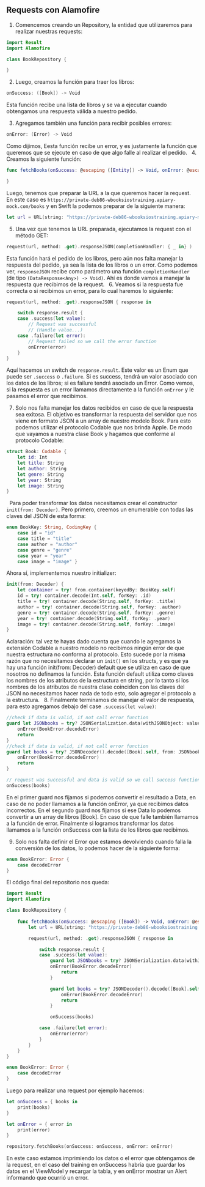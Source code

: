 ## Requests con Alamofire

1. Comencemos creando un Repository, la entidad que utilizaremos para realizar nuestras requests:

```Swift
import Result
import Alamofire

class BookRepository {

}
```

2. Luego, creamos la función para traer los libros:

```Swift
onSuccess: ([Book]) -> Void
```

Esta función recibe una lista de libros y se va a ejecutar cuando obtengamos una respuesta válida a nuestro pedido.

3. Agregamos también una función para recibir posibles errores:

```Swift
onError: (Error) -> Void
```

Como dijimos, Eesta función recibe un error, y es justamente la función que queremos que se ejecute en caso de que algo falle al realizar el pedido.
 
4. Creamos la siguiente función:

```Swift
func fetchBooks(onSuccess: @escaping ([Entity]) -> Void, onError: @escaping (Error) -> Void) {

}
```

Luego, tenemos que preparar la URL a la que queremos hacer la request. En este caso es `https://private-deb86-wbooksiostraining.apiary-mock.com/books` y en Swift la podemos preparar de la siguiente manera:

```Swift 
let url = URL(string: "https://private-deb86-wbooksiostraining.apiary-mock.com/books")!
```

5. Una vez que tenemos la URL preparada, ejecutamos la request con el método GET:

```Swift
request(url, method: .get).responseJSON(completionHandler: { _ in} )
```

Esta función hará el pedido de los libros, pero aún nos falta manejar la respuesta del pedido, ya sea la lista de los libros o un error. Como podemos ver, `responseJSON` recibe como parámetro una función `completionHandler` (de tipo `(DataResponse<Any>) -> Void)`. Ahí es donde vamos a manejar la respuesta que recibimos de la request.
 
6. Veamos si la respuesta fue correcta o si recibimos un error, para lo cual haremos lo siguiente:

```Swift
request(url, method: .get).responseJSON { response in

	switch response.result {
	case .success(let value):
		// Request was successful
		// (Handle value...)
	case .failure(let error):
		// Request failed so we call the error function
		onError(error)
	}
}
```

Aquí hacemos un switch de `response.result`. Este valor es un Enum que puede ser `.success` o `.failure`. Si es success, tendrá un valor asociado con los datos de los libros; si es failure tendrá asociado un Error. Como vemos, si la respuesta es un error llamamos directamente a la función `onError` y le pasamos el error que recibimos. 

7. Solo nos falta manejar los datos recibidos en caso de que la respuesta sea exitosa. El objetivo es transformar la respuesta del servidor que nos viene en formato JSON a un array de nuestro modelo Book. Para esto podemos utilizar el protocolo Codable que nos brinda Apple. De modo que vayamos a nuestra clase Book y hagamos que conforme al protocolo Codable:

```Swift
struct Book: Codable {
	let id: Int
	let title: String
	let author: String
	let genre: String
	let year: String
	let image: String
}
```
 
Para poder transformar los datos necesitamos crear el constructor `init(from: Decoder)`. Pero primero, creemos un enumerable con todas las claves del JSON de esta forma:

```Swift
enum BookKey: String, CodingKey {
	case id = "id"
	case title = "title"
	case author = "author"
	case genre = "genre"
	case year = "year"
	case image = "image" }
```

Ahora sí, implementemos nuestro initializer:

```Swift
init(from: Decoder) {
    let container = try! from.container(keyedBy: BookKey.self)
    id = try! container.decode(Int.self, forKey: .id)
    title = try! container.decode(String.self, forKey: .title)
    author = try! container.decode(String.self, forKey: .author)
    genre = try! container.decode(String.self, forKey: .genre)
    year = try! container.decode(String.self, forKey: .year)
    image = try! container.decode(String.self, forKey: .image)
}
```

Aclaración: tal vez te hayas dado cuenta que cuando le agregamos la extensión Codable a nuestro modelo no recibimos ningún error de que nuestra estructura no conforma al protocolo. Esto sucede por la misma razón que no necesitamos declarar un `init()` en los structs, y es que ya hay una función init(from: Decoder) default que se utiliza en caso de que nosotros no definamos la función. Esta función default utiliza como claves los nombres de los atributos de la estructura en string, por lo tanto si los nombres de los atributos de nuestra clase coinciden con las claves del JSON no necesitamos hacer nada de todo esto, solo agregar el protocolo a la estructura.
 
8. Finalmente terminamos de manejar el valor de respuesta, para esto agregamos debajo del case `.success(let value)`:
 
```Swift
//check if data is valid, if not call error function
guard let JSONbooks = try? JSONSerialization.data(withJSONObject: value, options: []) else {
	onError(BookError.decodeError)
	return
}
//check if data is valid, if not call error function
guard let books = try? JSONDecoder().decode([Book].self, from: JSONbooks) else {
	onError(BookError.decodeError)
	return
}

// request was successful and data is valid so we call success function
onSuccess(books)
```

En el primer guard nos fijamos si podemos convertir el resultado a Data, en caso de no poder llamamos a la función onError, ya que recibimos datos incorrectos. En el segundo guard nos fijamos si ese Data lo podemos convertir a un array de libros [Book]. En caso de que falle también llamamos a la función de error. Finalmente si logramos transformar los datos llamamos a la función onSuccess con la lista de los libros que recibimos.

9. Solo nos falta definir el Error que estamos devolviendo cuando falla la conversión de los datos, lo podemos hacer de la siguiente forma:

```Swift
enum BookError: Error {
	case decodeError
}
```

El código final del repositorio nos queda:

```Swift
import Result
import Alamofire

class BookRepository {
	
	func fetchBooks(onSuccess: @escaping ([Book]) -> Void, onError: @escaping (Error) -> Void) {
		let url = URL(string: "https://private-deb86-wbooksiostraining.apiary-mock.com/books")!

		request(url, method: .get).responseJSON { response in

			switch response.result {
			case .success(let value):
				guard let JSONbooks = try? JSONSerialization.data(withJSONObject: value, options: []) else {
				onError(BookError.decodeError)
					return
				}

				guard let books = try? JSONDecoder().decode([Book].self, from: JSONbooks) else {
					onError(BookError.decodeError)
					return
				}

				onSuccess(books)

			case .failure(let error):
				onError(error)
			}
		}
	}
}

enum BookError: Error {
	case decodeError
}
```

Luego para realizar una request por ejemplo hacemos: 
 
```Swift
let onSuccess = { books in
	print(books)
}

let onError = { error in
	print(error)
}

repository.fetchBooks(onSuccess: onSuccess, onError: onError)
```

En este caso estamos imprimiendo los datos o el error que obtengamos de la request, en el caso del training en onSuccess habría que guardar los datos en el ViewModel y recargar la tabla, y en onError mostrar un Alert informando que ocurrió un error.
